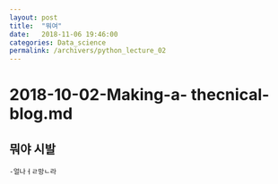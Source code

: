 ```yaml
---
layout: post
title:  "뭐여"
date:   2018-11-06 19:46:00
categories: Data_science
permalink: /archivers/python_lecture_02 
---
```


# 2018-10-02-Making-a- thecnical-blog.md

## 뭐야 시발

    -얼나ㅓㄹ망ㄴ라